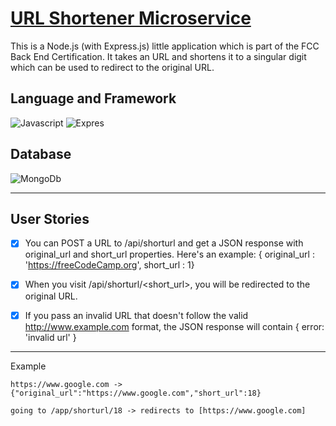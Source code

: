 # [URL Shortener Microservice](https://www.freecodecamp.org/learn/back-end-development-and-apis/back-end-development-and-apis-projects/url-shortener-microservice)
This is a Node.js (with Express.js) little application which is part of the FCC Back End Certification. It takes an URL and shortens it to a singular digit which can be used to redirect to the original URL.

## Language and Framework
![Javascript](https://img.shields.io/badge/Language-Javascript-brightgreen) ![Expres](https://img.shields.io/badge/Framework-Express-brightgreen)

## Database
![MongoDb](https://img.shields.io/badge/MongoDB-4EA94B?style=for-the-badge&label=Database&logo=mongodb&logoColor=white)

___
## User Stories
- [x] You can POST a URL to /api/shorturl and get a JSON response with original_url and short_url properties. Here's an example: { original_url : 'https://freeCodeCamp.org', short_url : 1}

- [x] When you visit /api/shorturl/<short_url>, you will be redirected to the original URL.

- [x] If you pass an invalid URL that doesn't follow the valid http://www.example.com format, the JSON response will contain { error: 'invalid url' }

___

Example 
```
https://www.google.com -> {"original_url":"https://www.google.com","short_url":18}

going to /app/shorturl/18 -> redirects to [https://www.google.com]
```
